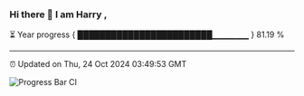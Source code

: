### Hi there 👋 I am Harry , 

⏳ Year progress { ████████████████████████▁▁▁▁▁▁ } 81.19 %

---

⏰ Updated on Thu, 24 Oct 2024 03:49:53 GMT

![Progress Bar CI](https://github.com/duykhang68/duykhang68/workflows/Progress%20Bar%20CI/badge.svg)
